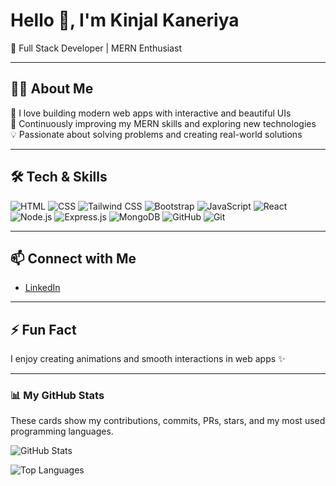 # Hello 👋, I'm Kinjal Kaneriya
🚀 Full Stack Developer | MERN Enthusiast 

---

## 👩‍💻 About Me
🔭 I love building modern web apps with interactive and beautiful UIs  
🌱 Continuously improving my MERN skills and exploring new technologies  
💡 Passionate about solving problems and creating real-world solutions

---

## 🛠️ Tech & Skills
<p align="left">
  <!-- HTML -->
  <img src="https://img.icons8.com/color/48/000000/html-5--v1.png" title="HTML"/>
  <!-- CSS -->
  <img src="https://img.icons8.com/color/48/000000/css3.png" title="CSS"/>
  <!-- Tailwind -->
  <img src="https://img.icons8.com/color/48/000000/tailwindcss.png" title="Tailwind CSS"/>
  <!-- Bootstrap -->
  <img src="https://img.icons8.com/color/48/000000/bootstrap.png" title="Bootstrap"/>
  <!-- JavaScript -->
  <img src="https://img.icons8.com/color/48/000000/javascript--v1.png" title="JavaScript"/>
  <!-- React -->
  <img src="https://img.icons8.com/color/48/000000/react-native.png" title="React"/>
  <!-- Node.js -->
  <img src="https://img.icons8.com/color/48/000000/nodejs.png" title="Node.js"/>
  <!-- Express.js -->
  <img src="https://img.icons8.com/ios/50/000000/express-js.png" title="Express.js"/>
  <!-- MongoDB -->
  <img src="https://img.icons8.com/color/48/000000/mongodb.png" title="MongoDB"/>
  <!-- GitHub -->
  <img src="https://img.icons8.com/ios-glyphs/48/000000/github.png" title="GitHub"/>
  <!-- Git -->
  <img src="https://img.icons8.com/color/48/000000/git.png" title="Git"/>
</p>


---

## 📫 Connect with Me
- [LinkedIn](https://www.linkedin.com/in/kinjal-kaneriya-a32a0a353/)  

---

## ⚡ Fun Fact
I enjoy creating animations and smooth interactions in web apps ✨

---

### 📊 My GitHub Stats
These cards show my contributions, commits, PRs, stars, and my most used programming languages.

![GitHub Stats](https://github-readme-stats.vercel.app/api?username=Kinjal-Patel23&show_icons=true&theme=react)

![Top Languages](https://github-readme-stats.vercel.app/api/top-langs/?username=Kinjal-Patel23&layout=compact&theme=react)



